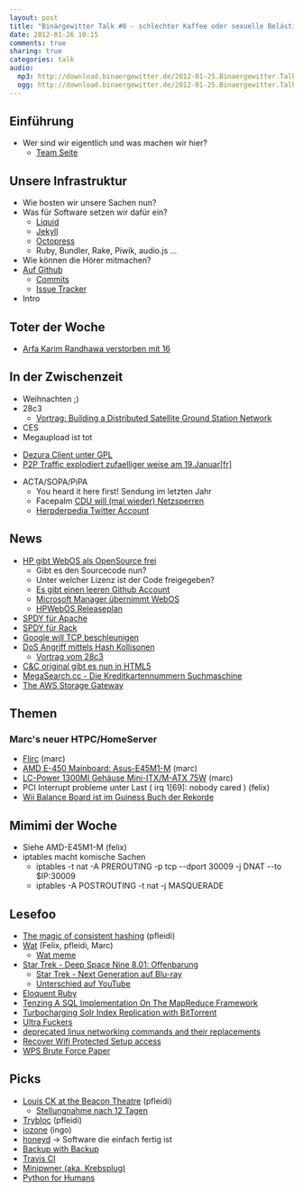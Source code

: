 ```yaml
---
layout: post
title: "Binärgewitter Talk #0 - schlechter Kaffee oder sexuelle Belästigung"
date: 2012-01-26 10:15
comments: true
sharing: true
categories: talk
audio:
  mp3: http://download.binaergewitter.de/2012-01-25.Binaergewitter.Talk.0.mp3
  ogg: http://download.binaergewitter.de/2012-01-25.Binaergewitter.Talk.0.ogg
---
```

## Einführung

- Wer sind wir eigentlich und was machen wir hier?
    * [Team Seite]( http://blog.binaergewitter.de/das-team/ )

## Unsere Infrastruktur

- Wie hosten wir unsere Sachen nun?
- Was für Software setzen wir dafür ein?
    * [Liquid]( https://github.com/shopify/liquid )
    * [Jekyll]( http://jekyllrb.com/ )
    * [Octopress]( http://octopress.org/ )
    * Ruby, Bundler, Rake, Piwik, audio.js ...
- Wie können die Hörer mitmachen?
- [Auf Github]( https://github.com/binaergewitter )
    * [Commits]( https://github.com/Binaergewitter/binaergewitter.github.com/commits/source )
    * [Issue Tracker](  https://github.com/Binaergewitter/binaergewitter.github.com/issues?sort=created&direction=desc&state=open )
 - Intro
 
## Toter der Woche
 - [Arfa Karim Randhawa verstorben mit 16](http://digitallife.today.msnbc.msn.com/_news/2012/01/14/10158059-programming-prodigy-passes-away-at-16-hear-her-philosophy-of-life )

## In der Zwischenzeit
* Weihnachten ;)
* 28c3
   - [Vortrag: Building a Distributed Satellite Ground Station Network]( http://www.youtube.com/watch?v=qeyTZ8naunk ) 
* CES
* Megaupload ist tot
 - [Dezura Client unter GPL]( http://www.pro-linux.de/news/1/17946/desura-client-im-quellcode-freigegeben.html )
 - [P2P Traffic explodiert zufaelliger weise am 19.Januar[fr]](http://www.numerama.com/magazine/21393-le-p2p-explose-apres-la-fermeture-de-megaupload.html )
* ACTA/SOPA/PiPA
    - You heard it here first! Sendung im letzten Jahr
    - Facepalm [CDU will (mal wieder) Netzsperren]( http://www.golem.de/1201/89320.html )
    - [Herpderpedia Twitter Account]( https://twitter.com/#!/herpderpedia )

## News

- [HP gibt WebOS als OpenSource frei]( http://gigaom.com/mobile/webos-lives-hp-decides-to-open-source-the-platform/ )
    * Gibt es den Sourcecode nun?
    * Unter welcher Lizenz ist der Code freigegeben?
    * [Es gibt einen leeren Github Account]( https://github.com/hpwebos )
    * [Microsoft Manager übernimmt WebOS]( http://www.golem.de/1201/89140.html )
    * [HPWebOS Releaseplan](http://www.theverge.com/2012/1/25/2732672/open-webos-10-announced )
- [SPDY für Apache]( http://www.golem.de/1112/88613.html )
- [SPDY für Rack]( https://github.com/jonasschneider/momentum )
- [Google will TCP beschleunigen]( http://www.golem.de/1201/89268.html )
- [DoS Angriff mittels Hash Kollisonen]( http://www.ocert.org/advisories/ocert-2011-003.html )
    * [Vortrag vom 28c3]( http://events.ccc.de/congress/2011/Fahrplan/events/4680.en.html )
- [C&C original gibt es nun in HTML5]( http://www.adityaravishankar.com/projects/games/command-and-conquer/ )
- [MegaSearch.cc - Die Kreditkartennummern Suchmaschine](http://krebsonsecurity.com/2012/01/megasearch-aims-to-index-fraud-site-wares/ )
- [The AWS Storage Gateway](http://www.allthingsdistributed.com/2012/01/The-AWS-Storage-Gateway.html )

## Themen

### Marc's neuer HTPC/HomeServer
  
- [Flirc](http://flirc.tv/ ) (marc)
- [AMD E-450 Mainboard: Asus-E45M1-M](https://www.amazon.de/dp/B005O43SI8/ ) (marc)
- [LC-Power 1300MI Gehäuse Mini-ITX/M-ATX 75W](https://www.amazon.de/dp/B002A2U8KI/) (marc)
- PCI Interrupt probleme unter Last ( irq 1[69]: nobody cared ) (felix)
- [Wii Balance Board ist im Guiness Buch der Rekorde]( http://www.t3.com.au/2012/01/13/wii-balance-board-enters-guinness-book-of-records/ )

## Mimimi der Woche
- Siehe AMD-E45M1-M (felix)
- iptables macht komische Sachen
  * iptables -t nat -A PREROUTING -p tcp --dport 30009 -j DNAT --to $IP:30009
  * iptables -A POSTROUTING -t nat -j MASQUERADE
 
## Lesefoo

- [The magic of consistent hashing]( http://www.paperplanes.de/2011/12/9/the-magic-of-consistent-hashing.html ) (pfleidi)
- [Wat](https://www.destroyallsoftware.com/talks/wat ) (Felix, pfleidi, Marc)
    * [Wat meme]( http://knowyourmeme.com/memes/wat )
- [Star Trek - Deep Space Nine 8.01: Offenbarung](http://www.amazon.de/gp/product/B0058NV1IY/trektrip )
  * [Star Trek - Next Generation auf Blu-ray](http://www.amazon.de/gp/product/B005OUKLG4/trektrip )
  * [Unterschied auf YouTube](http://www.youtube.com/watch?v=fHUQ3aGLa5Q )
- [Eloquent Ruby](http://amzn.to/w9FQDJ )
- [Tenzing A SQL Implementation On The MapReduce Framework](http://research.google.com/pubs/pub37200.html )
- [Turbocharging Solr Index Replication with BitTorrent](http://codeascraft.etsy.com/2012/01/23/solr-bittorrent-index-replication/ )
- [Ultra Fuckers]( http://www.amazon.de/gp/product/1933929669/retinacast-21 )
- [deprecated linux networking commands and their replacements](http://dougvitale.wordpress.com/2011/12/21/deprecated-linux-networking-commands-and-their-replacements/ )
- [Recover Wifi Protected Setup access](http://code.google.com/p/reaver-wps/ )
- [WPS Brute Force Paper](http://sviehb.files.wordpress.com/2011/12/viehboeck_wps.pdf )

## Picks

- [Louis CK at the Beacon Theatre]( https://buy.louisck.net ) (pfleidi)
    * [Stellungnahme nach 12 Tagen]( https://buy.louisck.net/news )
- [Trybloc]( http://www.trybloc.com/courses ) (pfleidi)
- [iozone](http://www.iozone.org/ ) (ingo)
- [honeyd](http://ulissesaraujo.wordpress.com/2008/12/08/deploying-honeypots-with-honeyd/ ) -> Software die einfach fertig ist
- [Backup with Backup](http://freelancing-gods.com/posts/backing_up_with_backup )
- [Travis CI]( http://travis-ci.org/ )
- [Minipwner (aka. Krebsplug)]( http://www.minipwner.com/ )
- [Python for Humans]( http://python-for-humans.heroku.com ) 

